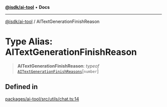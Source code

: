 [**@isdk/ai-tool**](../README.md) • **Docs**

***

[@isdk/ai-tool](../globals.md) / AITextGenerationFinishReason

# Type Alias: AITextGenerationFinishReason

> **AITextGenerationFinishReason**: *typeof* [`AITextGenerationFinishReasons`](../variables/AITextGenerationFinishReasons.md)\[`number`\]

## Defined in

[packages/ai-tool/src/utils/chat.ts:14](https://github.com/isdk/ai-tool.js/blob/e324043799402aa2caa41711a9168487ab85c166/src/utils/chat.ts#L14)
